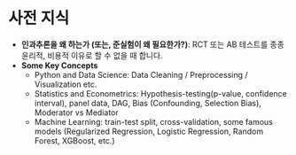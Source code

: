 # 사전 지식

- **인과추론을 왜 하는가 (또는, 준실험이 왜 필요한가?)**: RCT 또는 AB 테스트를 종종 윤리적, 비용적 이유로 할 수 없을 때 합니다.
- **Some Key Concepts**
  - Python and Data Science: Data Cleaning / Preprocessing / Visualization etc.
  - Statistics and Econometrics: Hypothesis-testing(p-value, confidence interval), panel data, DAG, Bias (Confounding, Selection Bias), Moderator vs Mediator
  - Machine Learning: train-test split, cross-validation, some famous models (Regularized Regression, Logistic Regression, Random Forest, XGBoost, etc.)